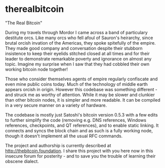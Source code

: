 # therealbitcoin
"The Real Bitcoin"

During my travels through Mordor I came across a band of particulary destitute orcs.  Like many orcs who fell afoul of Sauron's heirarchy, since brutal orcish invation of the Americas, they spoke spitefully of the empire.  They made good company  and conversation despite their stubborn insistence to keep their eyelids stitched closed at all times and for their leader to demonstrate remarkable poverty and ignorance on almost any topic.  Imagine my surprise when I saw that they had cobbled their own working bitcoin node together! 

Those who consider themselves agents of empire regularly confiscate and even mine public coins today.  Much of the technology of middle earth appears orcish in origin.  However this codebase was something different - and struck me as worthy of attention.  While it may be slower and clunkier than other bitcoin nodes, it is simpler and more readable.  It can be compiled in a very secure manner on a variety of hardware.  

The codebase is mostly just Satoshi's bitcoin version 0.5.3 with a few edits to further simplify the code (removing e.g. DNS references, Windows references, checkpoints, and QT references), and to enable static linking.  It connects and syncs the block chain and as such is a fully working node, though it doesn't implement all the usual RFC commands.

The project and authorship is currently described at http://thebitcoin.foundation.  I share this project with you here now in this insecure forum for posterity - and to save you the trouble of learning their obscene dialect. 
